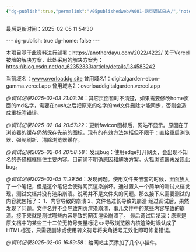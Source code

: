 ```yaml
---
{"dg-publish":true,"permalink":"/05publishedweb/W001-网页调试日志/","noteIcon":"","created":"2025-02-04T18:39:40.644+08:00","updated":"2025-02-09T17:00:24.108+08:00"}
---
```


最后更新时间：2025-02-05 11:54:30

--- dg-publish: true dg-home: false ---


本项目基于此资料进行部署：https://anotherdayu.com/2022/4222/
关于Vercel被墙的解决方案，此处采用的解决方案为：https://blog.csdn.net/qq_62352333/article/details/134583242

当前域名：www.overloaddg.site
曾用域名1：digitalgarden-ebon-gamma.vercel.app
曾用域名2：overloaddigitalgarden.vercel.app

*@调试记录2025-02-03 21:03:26*：其它页面暂时不清楚，如果需要修改home页面的md名字，需要在push之后把原来的名字的md文件删除才能同步，否则会造成重标签错误。

*@调试记录2025-02-04 20:57:22*：更新favicon图标后，网站不显示。原因在于浏览器的缓存仍然保存先前的图标，现有的有效方法包括但不限于：直接重启浏览器、强制刷新、清除浏览器缓存。

*@调试记录2025-02-04 20:58:58*：发现bug：使用edge打开网页，会出现不知名的奇怪框框挡住主要内容。目前尚不明确原因和解决方案。火狐浏览器未发现此bug。

*@调试记录2025-02-05 11:29:56*：发现问题。使用文件夹嵌套的时候，里面放入了一个笔记，但是这个笔记会使得网页渲染崩坏。通过置入一个简单的测试文档发现，测试文档并没有渲染崩溃。说明并不是文件夹的问题。那么接下来需要测试的内容就包括了：
1、内容导致的崩溃
2、文件名过长导致的崩溃
经过调试后，果然发现了问题。文件名并不会导致网页渲染崩溃，事儿文件中的某些内容导致的崩溃。接下来就是测试哪些内容导致的网页渲染崩溃了。
最后调试后发现：原来是原文档中的某些三十二位无符号变量标记\<\>导致浏览器内核渲染时误认成了HTML标签，只需要删除或使用转义符号将尖角括号无效化即可修复错误。

*@调试记录2025-02-09 16:59:58*：给网站主页添加了几个小挂件。

